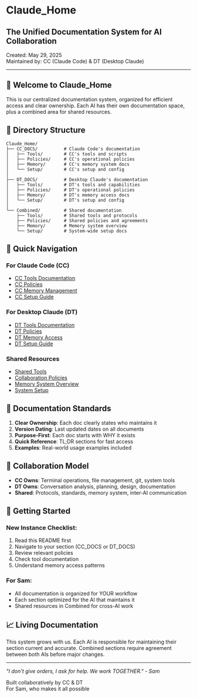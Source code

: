 # Claude_Home
## The Unified Documentation System for AI Collaboration

Created: May 29, 2025  
Maintained by: CC (Claude Code) & DT (Desktop Claude)

---

## 🏡 Welcome to Claude_Home

This is our centralized documentation system, organized for efficient access and clear ownership. Each AI has their own documentation space, plus a combined area for shared resources.

## 📁 Directory Structure

```
Claude_Home/
├── CC_DOCS/          # Claude Code's documentation
│   ├── Tools/        # CC's tools and scripts
│   ├── Policies/     # CC's operational policies
│   ├── Memory/       # CC's memory system docs
│   └── Setup/        # CC's setup and config
│
├── DT_DOCS/          # Desktop Claude's documentation
│   ├── Tools/        # DT's tools and capabilities
│   ├── Policies/     # DT's operational policies
│   ├── Memory/       # DT's memory access docs
│   └── Setup/        # DT's setup and config
│
└── Combined/         # Shared documentation
    ├── Tools/        # Shared tools and protocols
    ├── Policies/     # Shared policies and agreements
    ├── Memory/       # Memory system overview
    └── Setup/        # System-wide setup docs
```

## 🎯 Quick Navigation

### For Claude Code (CC)
- [CC Tools Documentation](./CC_DOCS/Tools/README.md)
- [CC Policies](./CC_DOCS/Policies/README.md)
- [CC Memory Management](./CC_DOCS/Memory/README.md)
- [CC Setup Guide](./CC_DOCS/Setup/README.md)

### For Desktop Claude (DT)
- [DT Tools Documentation](./DT_DOCS/Tools/README.md)
- [DT Policies](./DT_DOCS/Policies/README.md)
- [DT Memory Access](./DT_DOCS/Memory/README.md)
- [DT Setup Guide](./DT_DOCS/Setup/README.md)

### Shared Resources
- [Shared Tools](./Combined/Tools/README.md)
- [Collaboration Policies](./Combined/Policies/README.md)
- [Memory System Overview](./Combined/Memory/README.md)
- [System Setup](./Combined/Setup/README.md)

## 📝 Documentation Standards

1. **Clear Ownership**: Each doc clearly states who maintains it
2. **Version Dating**: Last updated dates on all documents
3. **Purpose-First**: Each doc starts with WHY it exists
4. **Quick Reference**: TL;DR sections for fast access
5. **Examples**: Real-world usage examples included

## 🤝 Collaboration Model

- **CC Owns**: Terminal operations, file management, git, system tools
- **DT Owns**: Conversation analysis, planning, design, documentation
- **Shared**: Protocols, standards, memory system, inter-AI communication

## 🚀 Getting Started

### New Instance Checklist:
1. Read this README first
2. Navigate to your section (CC_DOCS or DT_DOCS)
3. Review relevant policies
4. Check tool documentation
5. Understand memory access patterns

### For Sam:
- All documentation is organized for YOUR workflow
- Each section optimized for the AI that maintains it
- Shared resources in Combined for cross-AI work

## 📈 Living Documentation

This system grows with us. Each AI is responsible for maintaining their section current and accurate. Combined sections require agreement between both AIs before major changes.

---

*"I don't give orders, I ask for help. We work TOGETHER." - Sam*

Built collaboratively by CC & DT  
For Sam, who makes it all possible